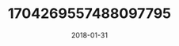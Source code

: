 ---
title: "1704269557488097795"
cover: "2018-01-31 18.46.24 1704269557488097795_46248401"
photo: "2018-01-31 18.46.24 1704269557488097795_46248401"
date: "2018-01-31"
type: "photo"
---